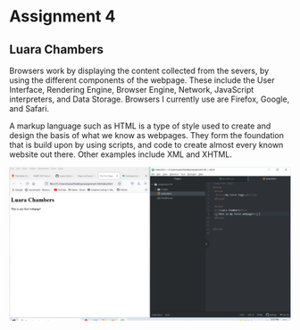 # Assignment 4

## Luara Chambers

Browsers work by displaying the content collected from the severs, by using the different components of the webpage. These include the User Interface, Rendering Engine, Browser Engine, Network, JavaScript interpreters, and Data Storage. Browsers I currently use are Firefox, Google, and Safari.

A markup language such as HTML is a type of style used to create and design the basis of what we know as webpages. They form the foundation that is build upon by using scripts, and code to create almost every known website out there. Other examples include XML and XHTML.

![screenshot](./images/First_Webpage_Photo.PNG)
